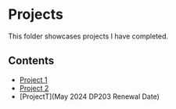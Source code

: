 # Projects
This folder showcases projects I have completed.
## Contents
* [Project 1](project_1)
* [Project 2](project_2)
* [ProjectT](May 2024 DP203 Renewal Date)

